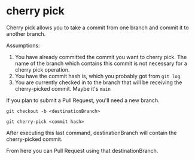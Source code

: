 # cherry pick

Cherry pick allows you to take a commit from one branch and commit it to another branch.

Assumptions:
1. You have already committed the commit you want to cherry pick. The name of the branch which contains this commit is not necessary for a cherry pick operation.
2. You have the commit hash is, which you probably got from `git log`.
3. You are currently checked in to the branch that will be receiving the cherry-picked commit. Maybe it's `main`

If you plan to submit a Pull Request, you'll need a new branch.

```
git checkout -b <destinationBranch>
```

```
git cherry-pick <commit hash>
```

After executing this last command, destinationBranch will contain the cherry-picked commit.

From here you can Pull Request using that destinationBranch.
